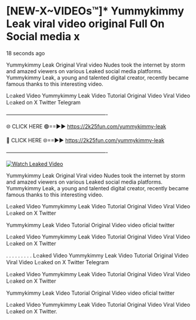 # [NEW-X~VIDEOs™]* Yummykimmy Leak viral video original Full On Social media x

18 seconds ago

Yummykimmy Leak Original Viral video Nudes took the internet by storm and amazed viewers on various Leaked social media platforms. Yummykimmy Leak, a young and talented digital creator, recently became famous thanks to this interesting video.

L𝚎aked Video Yummykimmy Leak Video Tutorial Original Video Viral Video L𝚎aked on X Twitter Telegram

———————————————————-

🌐 CLICK HERE 🟢==►► https://2k25fun.com/yummykimmy-leak

🔴 CLICK HERE 🌐==►► https://2k25fun.com/yummykimmy-leak

———————————————————-

[![Watch Leaked Video](https://miro.medium.com/v2/resize:fit:828/format:webp/1*cilzJN44JGOrTw9NJCrNHA.gif "Watch Leaked Video")](https://2k25fun.com/yummykimmy-leak)

Yummykimmy Leak Original Viral video Nudes took the internet by storm and amazed viewers on various Leaked social media platforms. Yummykimmy Leak, a young and talented digital creator, recently became famous thanks to this interesting video.

L𝚎aked Video Yummykimmy Leak Video Tutorial Original Video Viral Video L𝚎aked on X Twitter

Yummykimmy Leak Video Tutorial Original Video video oficial twitter

L𝚎aked Video Yummykimmy Leak Video Tutorial Original Video Viral Video L𝚎aked on X Twitter

. . . . . . . . . L𝚎aked Video Yummykimmy Leak Video Tutorial Original Video Viral Video L𝚎aked on X Twitter Telegram

L𝚎aked Video Yummykimmy Leak Video Tutorial Original Video Viral Video L𝚎aked on X Twitter

Yummykimmy Leak Video Tutorial Original Video video oficial twitter

L𝚎aked Video Yummykimmy Leak Video Tutorial Original Video Viral Video L𝚎aked on X Twitter.